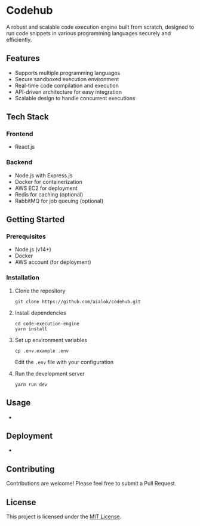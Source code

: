 # Codehub

A robust and scalable code execution engine built from scratch, designed to run code snippets in various programming languages securely and efficiently.

## Features

- Supports multiple programming languages
- Secure sandboxed execution environment
- Real-time code compilation and execution
- API-driven architecture for easy integration
- Scalable design to handle concurrent executions

## Tech Stack

### Frontend
- React.js

### Backend
- Node.js with Express.js
- Docker for containerization
- AWS EC2 for deployment
- Redis for caching (optional)
- RabbitMQ for job queuing (optional)

## Getting Started

### Prerequisites
- Node.js (v14+)
- Docker
- AWS account (for deployment)

### Installation

1. Clone the repository
   ```
   git clone https://github.com/aialok/codehub.git
   ```

2. Install dependencies
   ```
   cd code-execution-engine
   yarn install
   ```

3. Set up environment variables
   ```
   cp .env.example .env
   ```
   Edit the `.env` file with your configuration

4. Run the development server
   ```
   yarn run dev
   ```

## Usage

- 

## Deployment

- 

## Contributing

Contributions are welcome! Please feel free to submit a Pull Request.

## License

This project is licensed under the [MIT License](LICENSE).


